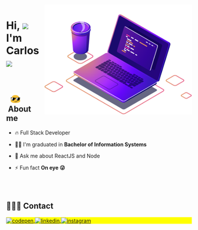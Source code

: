 
<img src="images/computer-illustration.png" min-width="400px" max-width="450px" width="400px" align="right" alt="Computador">
<h1 align="left">Hi, <img src="https://github.com/EvanderInacio/EvanderInacio/blob/main/images/Earth.gif?raw=true" width="30"> I'm Carlos
 <img src="https://raw.githubusercontent.com/kaueMarques/kaueMarques/master/hi.gif" width="30"></h1>


<br>

 ## &nbsp; <img src="images/oculos.gif " width="30" align="center"> &nbsp;About me
 - 🔥 Full Stack Developer 
 
- 👨‍🎓 I'm graduated in **Bachelor of Information Systems**

- 💬 Ask me about ReactJS and Node

- ⚡ Fun fact **On eye 😜**


<br>

  
<br>

## 👨🏻‍💼 Contact

<p align="left" style="background:yellow">
<a href="https://codepen.io/carlohenriquejk" target="_blank">
  <img align="center" src="https://img.shields.io/badge/-carlohenriquejk-05122A?style=flat&logo=codepen" alt="codepen"/>
</a>
<a href="https://www.linkedin.com/in/carloshenriquejk/" target="_black">
  <img align="center" src="https://img.shields.io/badge/-carlohenriquejk-05122A?style=flat&logo=linkedin" alt="linkedin"/>
</a>
<a href="https://instagram.com/carlos.cardosoh/" target="_blank">
 <img align="center" src="https://img.shields.io/badge/-carlohenriquejk-05122A?style=flat&logo=instagram" alt="instagram"/>
</a>
</p>

<br>
